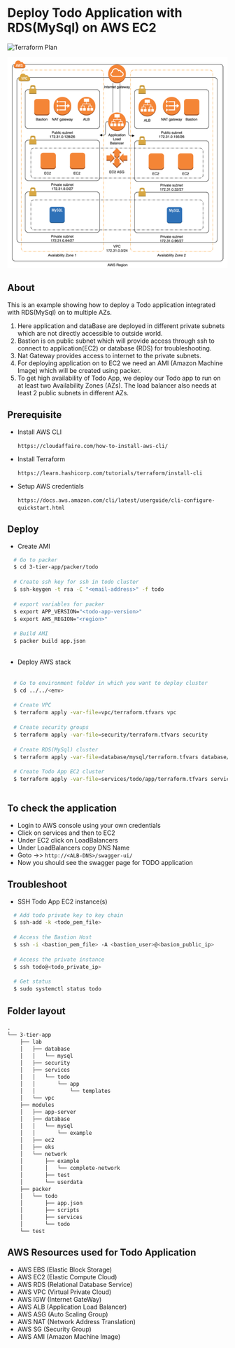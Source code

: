 # Deploy Todo Application with RDS(MySql) on AWS EC2

![Terraform Plan](https://github.com/Raghav2211/psi-lab/workflows/Terraform%20Plan/badge.svg)

![Todo-RDS-MySql-EC2](todo_phase_1.png)

## About ##
This is an example showing how to deploy a Todo application integrated with RDS(MySql) on to multiple AZs.

1. Here application  and dataBase are deployed in different private subnets which are not directly accessible to outside world.
2. Bastion is on  public subnet which will provide access through ssh to connect to application(EC2) or database (RDS)  for troubleshooting.
3. Nat Gateway provides access to internet to the private subnets.
4. For deploying application on to EC2 we need an AMI (Amazon Machine Image) which will be created using packer.
5. To get high availability of Todo App, we deploy our Todo app to run on at least two Availability Zones (AZs). The load balancer also needs at least 2 public subnets in different AZs.

## Prerequisite ##

- Install AWS CLI

  `https://cloudaffaire.com/how-to-install-aws-cli/`
  
- Install Terraform

  `https://learn.hashicorp.com/tutorials/terraform/install-cli`
  
- Setup AWS credentials

  `https://docs.aws.amazon.com/cli/latest/userguide/cli-configure-quickstart.html`

## Deploy ##


- Create AMI
 
``` bash
  # Go to packer 
  $ cd 3-tier-app/packer/todo
    
  # Create ssh key for ssh in todo cluster
  $ ssh-keygen -t rsa -C "<email-address>" -f todo
    
  # export variables for packer
  $ export APP_VERSION="<todo-app-version>"
  $ export AWS_REGION="<region>"
    
  # Build AMI       
  $ packer build app.json
    
```

- Deploy AWS stack

```bash 
  
  # Go to environment folder in which you want to deploy cluster
  $ cd ../../<env>
  
  # Create VPC
  $ terraform apply -var-file=vpc/terraform.tfvars vpc 
  
  # Create security groups
  $ terraform apply -var-file=security/terraform.tfvars security 
  
  # Create RDS(MySql) cluster
  $ terraform apply -var-file=database/mysql/terraform.tfvars database/mysql
  
  # Create Todo App EC2 cluster
  $ terraform apply -var-file=services/todo/app/terraform.tfvars services/todo/app
    
```

## To check the application ##

- Login to AWS console using your own credentials
- Click on  services and then to EC2
- Under EC2 click on LoadBalancers
- Under LoadBalancers copy DNS Name
- Goto ->> `http://<ALB-DNS>/swagger-ui/`
- Now you should see the swagger page for TODO application


## Troubleshoot ##

- SSH Todo App EC2 instance(s)

```bash
  # Add todo private key to key chain
  $ ssh-add -k <todo_pem_file>
   
  # Access the Bastion Host
  $ ssh -i <bastion_pem_file> -A <bastion_user>@<basion_public_ip>
   
  # Access the private instance
  $ ssh todo@<todo_private_ip>
   
  # Get status
  $ sudo systemctl status todo

```

## Folder layout 
```
.
└── 3-tier-app
    ├── lab
    │   ├── database
    │   │   └── mysql
    │   ├── security
    │   ├── services
    │   │   └── todo
    │   │       └── app
    │   │           └── templates
    │   └── vpc
    ├── modules
    │   ├── app-server
    │   ├── database
    │   │   └── mysql
    │   │       └── example
    │   ├── ec2
    │   ├── eks
    │   └── network
    │       ├── example
    │       │   └── complete-network
    │       ├── test
    │       └── userdata
    ├── packer
    │   └── todo
    │       ├── app.json
    │       ├── scripts
    │       ├── services
    │       └── todo
    └── test
```


## AWS Resources used for Todo Application

- AWS EBS (Elastic Block Storage)
- AWS EC2 (Elastic Compute Cloud)
- AWS RDS (Relational Database Service)
- AWS VPC (Virtual Private Cloud)
- AWS IGW (Internet GateWay)
- AWS ALB (Application Load Balancer)
- AWS ASG (Auto Scaling Group)
- AWS NAT (Network Address Translation)
- AWS SG  (Security Group)
- AWS AMI (Amazon Machine Image)
